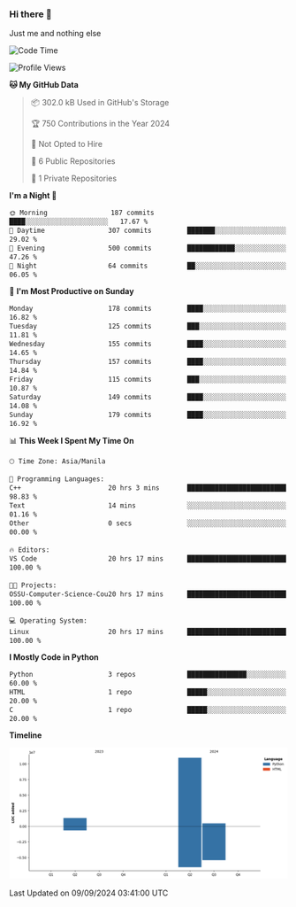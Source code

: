 ### Hi there 👋

Just me and nothing else


<!--START_SECTION:waka-->
![Code Time](http://img.shields.io/badge/Code%20Time-655%20hrs%207%20mins-blue)

![Profile Views](http://img.shields.io/badge/Profile%20Views-30-blue)

**🐱 My GitHub Data** 

> 📦 302.0 kB Used in GitHub's Storage 
 > 
> 🏆 750 Contributions in the Year 2024
 > 
> 🚫 Not Opted to Hire
 > 
> 📜 6 Public Repositories 
 > 
> 🔑 1 Private Repositories 
 > 
**I'm a Night 🦉** 

```text
🌞 Morning                187 commits         ████░░░░░░░░░░░░░░░░░░░░░   17.67 % 
🌆 Daytime                307 commits         ███████░░░░░░░░░░░░░░░░░░   29.02 % 
🌃 Evening                500 commits         ████████████░░░░░░░░░░░░░   47.26 % 
🌙 Night                  64 commits          ██░░░░░░░░░░░░░░░░░░░░░░░   06.05 % 
```
📅 **I'm Most Productive on Sunday** 

```text
Monday                   178 commits         ████░░░░░░░░░░░░░░░░░░░░░   16.82 % 
Tuesday                  125 commits         ███░░░░░░░░░░░░░░░░░░░░░░   11.81 % 
Wednesday                155 commits         ████░░░░░░░░░░░░░░░░░░░░░   14.65 % 
Thursday                 157 commits         ████░░░░░░░░░░░░░░░░░░░░░   14.84 % 
Friday                   115 commits         ███░░░░░░░░░░░░░░░░░░░░░░   10.87 % 
Saturday                 149 commits         ████░░░░░░░░░░░░░░░░░░░░░   14.08 % 
Sunday                   179 commits         ████░░░░░░░░░░░░░░░░░░░░░   16.92 % 
```


📊 **This Week I Spent My Time On** 

```text
🕑︎ Time Zone: Asia/Manila

💬 Programming Languages: 
C++                      20 hrs 3 mins       █████████████████████████   98.83 % 
Text                     14 mins             ░░░░░░░░░░░░░░░░░░░░░░░░░   01.16 % 
Other                    0 secs              ░░░░░░░░░░░░░░░░░░░░░░░░░   00.00 % 

🔥 Editors: 
VS Code                  20 hrs 17 mins      █████████████████████████   100.00 % 

🐱‍💻 Projects: 
OSSU-Computer-Science-Cou20 hrs 17 mins      █████████████████████████   100.00 % 

💻 Operating System: 
Linux                    20 hrs 17 mins      █████████████████████████   100.00 % 
```

**I Mostly Code in Python** 

```text
Python                   3 repos             ███████████████░░░░░░░░░░   60.00 % 
HTML                     1 repo              █████░░░░░░░░░░░░░░░░░░░░   20.00 % 
C                        1 repo              █████░░░░░░░░░░░░░░░░░░░░   20.00 % 
```



**Timeline**

![Lines of Code chart](https://raw.githubusercontent.com/brutist/brutist/main/assets/bar_graph.png)


 Last Updated on 09/09/2024 03:41:00 UTC
<!--END_SECTION:waka-->
